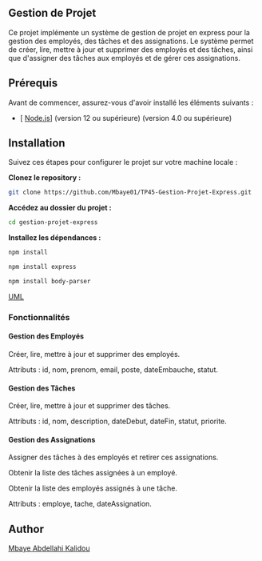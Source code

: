 ## Gestion de Projet

Ce projet implémente un système de gestion de projet en express pour la gestion des employés, des tâches et des assignations. Le système permet de créer, lire, mettre à jour et supprimer des employés et des tâches, ainsi que d'assigner des tâches aux employés et de gérer ces assignations.

## Prérequis

Avant de commencer, assurez-vous d'avoir installé les éléments suivants :

- [ [Node.js](https://nodejs.org/fr)] (version 12 ou supérieure)
  (version 4.0 ou supérieure)

## Installation

Suivez ces étapes pour configurer le projet sur votre machine locale :

**Clonez le repository :**

```bash
git clone https://github.com/Mbaye01/TP45-Gestion-Projet-Express.git

```

**Accédez au dossier du projet :**

```bash
cd gestion-projet-express
```

**Installez les dépendances :**

```bash
npm install
```

```bash
npm install express
```

```bash
npm install body-parser
```

[UML](./assets/UML_modele.png)

### Fonctionnalités

#### Gestion des Employés

Créer, lire, mettre à jour et supprimer des employés.

Attributs : id, nom, prenom, email, poste, dateEmbauche, statut.

#### Gestion des Tâches

Créer, lire, mettre à jour et supprimer des tâches.

Attributs : id, nom, description, dateDebut, dateFin, statut, priorite.

#### Gestion des Assignations

Assigner des tâches à des employés et retirer ces assignations.

Obtenir la liste des tâches assignées à un employé.

Obtenir la liste des employés assignés à une tâche.

Attributs : employe, tache, dateAssignation.

## Author

[Mbaye Abdellahi Kalidou](https://github.com/Mbaye01/TP45-Gestion-Projet-Express.git)
